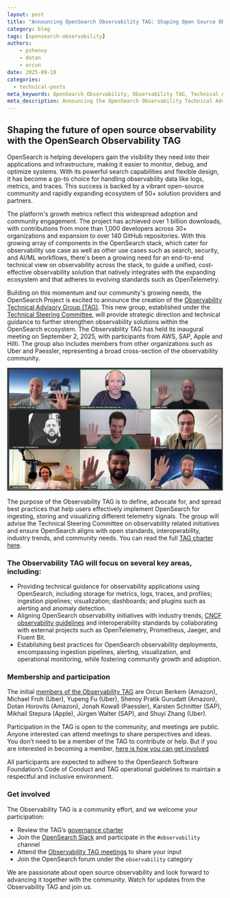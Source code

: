 ```yaml
---
layout: post
title: "Announcing OpenSearch Observability TAG: Shaping Open Source Observability Together"
category: blog
tags: [opensearch-observability]
authors:
    - pshenoy
    - dotan
    - orcun
date: 2025-09-10
categories:
  - technical-posts
meta_keywords: OpenSearch Observability, Observability TAG, Technical Advisory Group, OpenTelemetry, Open Source Monitoring, Logs, Metrics, Traces, OpenSearch Community, Cloud Monitoring, OpenSearch Ecosystem, CNCF, Distributed Tracing, Open Source Observability, AWS, SAP, Apple, Uber, Paessler, Hilti
meta_description: Announcing the OpenSearch Observability Technical Advisory Group (TAG), a new community-driven initiative to advance open source observability. Learn how industry leaders from AWS, SAP, Apple, Uber, Paessler, and Hilti are collaborating to shape best practices, align with open standards, and drive innovation in observability using OpenSearch.
---
```


## Shaping the future of open source observability with the OpenSearch Observability TAG

OpenSearch is helping developers gain the visibility they need into their applications and infrastructure, making it easier to monitor, debug, and optimize systems. With its powerful search capabilities and flexible design, it has become a go-to choice for handling observability data like logs, metrics, and traces. This success is backed by a vibrant open-source community and rapidly expanding ecosystem of 50+ solution providers and partners.

The platform's growth metrics reflect this widespread adoption and community engagement. The project has achieved over 1 billion downloads, with contributions from more than 1,000 developers across 30+ organizations and expansion to over 140 GitHub repositories. With this growing array of components in the OpenSearch stack, which cater for observability use case as well as other use cases such as search, security, and AI/ML workflows, there's been a growing need for an end-to-end technical view on observability across the stack, to guide a unified, cost-effective observability solution that natively integrates with the expanding ecosystem and that adheres to evolving standards such as OpenTelemetry.

Building on this momentum and our community's growing needs, the OpenSearch Project is excited to announce the creation of the [Observability Technical Advisory Group (TAG)](https://github.com/opensearch-project/technical-steering/tree/main/special-interest-groups/observability-tag). This new group, established under the [Technical Steering Committee](https://github.com/opensearch-project/technical-steering), will provide strategic direction and technical guidance to further strengthen observability solutions within the OpenSearch ecosystem. The Observability TAG has held its inaugural meeting on September 2, 2025, with participants from AWS, SAP, Apple and Hilti. The group also includes members from other organizations such as Uber and Paessler, representing a broad cross-section of the observability community.

![OpenSearch Observability TAG Kick-off meeting](/assets/media/blog-images/2025-09-10-Announcing-OpenSearch-Observability-TAG/obs-tag-group.jpg)

The purpose of the Observability TAG is to define, advocate for, and spread best practices that help users effectively implement OpenSearch for ingesting, storing and visualizing different telemetry signals. The group will advise the Technical Steering Committee on observability related initiatives and ensure OpenSearch aligns with open standards, interoperability, industry trends, and community needs. You can read the full [TAG charter here](https://github.com/opensearch-project/technical-steering/blob/main/special-interest-groups/observability-tag/charter.md).

### The Observability TAG will focus on several key areas, including:

* Providing technical guidance for observability applications using OpenSearch, including storage for metrics, logs, traces, and profiles; ingestion pipelines; visualization; dashboards; and plugins such as alerting and anomaly detection.
* Aligning OpenSearch observability initiatives with industry trends, [CNCF observability guidelines](https://github.com/cncf/tag-observability) and interoperability standards by collaborating with external projects such as OpenTelemetry, Prometheus, Jaeger, and Fluent Bit.
* Establishing best practices for OpenSearch observability deployments, encompassing ingestion pipelines, alerting, visualization, and operational monitoring, while fostering community growth and adoption.

### Membership and participation

The initial [members of the Observability TAG](https://github.com/opensearch-project/technical-steering/blob/main/special-interest-groups/observability-tag/README.md#membership) are Orcun Berkem (Amazon), Michael Froh (Uber), Yupeng Fu (Uber), Shenoy Pratik Gurudatt (Amazon), Dotan Horovits (Amazon), Jonah Kowall (Paessler), Karsten Schnitter (SAP), Mikhail Stepura (Apple), Jürgen Walter (SAP), and Shuyi Zhang (Uber).

Participation in the TAG is open to the community, and meetings are public. Anyone interested can attend meetings to share perspectives and ideas. You don’t need to be a member of the TAG to contribute or help. But if you are interested in becoming a member, [here is how you can get involved](https://github.com/opensearch-project/technical-steering/blob/main/special-interest-groups/observability-tag/charter.md#eligibility)

All participants are expected to adhere to the OpenSearch Software Foundation’s Code of Conduct and TAG operational guidelines to maintain a respectful and inclusive environment.

### Get involved

The Observability TAG is a community effort, and we welcome your participation:

* Review the TAG’s [governance charter](https://github.com/opensearch-project/technical-steering/tree/main/special-interest-groups/observability-tag)
* Join the [OpenSearch Slack](https://opensearch.org/slack/) and participate in the `#observability` channel
* Attend the [Observability TAG meetings](https://zoom-lfx.platform.linuxfoundation.org/meetings/os-tag-observability) to share your input
* Join the OpenSearch forum under the `observability` category

We are passionate about open source observability and look forward to advancing it together with the community. Watch for updates from the Observability TAG and join us.

